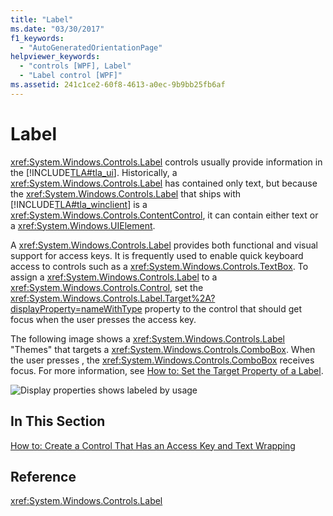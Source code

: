 ```yaml
---
title: "Label"
ms.date: "03/30/2017"
f1_keywords: 
  - "AutoGeneratedOrientationPage"
helpviewer_keywords: 
  - "controls [WPF], Label"
  - "Label control [WPF]"
ms.assetid: 241c1ce2-60f8-4613-a0ec-9b9bb25fb6af
---
```

# Label
<xref:System.Windows.Controls.Label> controls usually provide information in the [!INCLUDE[TLA#tla_ui](../../../../includes/tlasharptla-ui-md.md)].  Historically, a <xref:System.Windows.Controls.Label> has contained only text, but because the <xref:System.Windows.Controls.Label> that ships with [!INCLUDE[TLA#tla_winclient](../../../../includes/tlasharptla-winclient-md.md)] is a <xref:System.Windows.Controls.ContentControl>, it can contain either text or a <xref:System.Windows.UIElement>.  
  
 A <xref:System.Windows.Controls.Label> provides both functional and visual support for access keys. It is frequently used to enable quick keyboard access to controls such as a <xref:System.Windows.Controls.TextBox>. To assign a <xref:System.Windows.Controls.Label> to a <xref:System.Windows.Controls.Control>, set the <xref:System.Windows.Controls.Label.Target%2A?displayProperty=nameWithType> property to the control that should get focus when the user presses the access key.  
  
 The following image shows a <xref:System.Windows.Controls.Label> "Themes" that targets a <xref:System.Windows.Controls.ComboBox>.  When the user presses , the <xref:System.Windows.Controls.ComboBox> receives focus.  For more information, see [How to: Set the Target Property of a Label](https://docs.microsoft.com/previous-versions/dotnet/netframework-3.5/ms752101(v=vs.90)).  
  
 ![Display properties shows labeled by usage](./media/labeledby.JPG "LabeledBy")  
  
## In This Section  
 [How to: Create a Control That Has an Access Key and Text Wrapping](how-to-create-a-control-that-has-an-access-key-and-text-wrapping.md)  
  
## Reference  
 <xref:System.Windows.Controls.Label>
